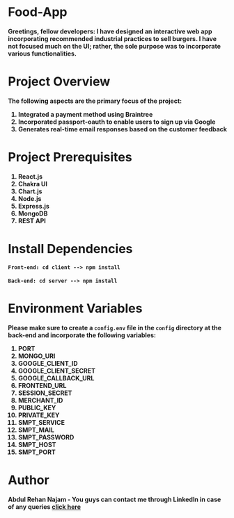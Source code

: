 # Food-App
<b>Greetings, fellow developers: I have designed an interactive web app incorporating recommended industrial practices to sell burgers. I have not focused much on the UI; rather, the sole purpose was to incorporate various functionalities.</b>

# Project Overview
<b>The following aspects are the primary focus of the project:</b>
<ol>
<b>
<li>Integrated a payment method using Braintree</li>
<li>Incorporated passport-oauth to enable users to sign up via Google</li>
<li>Generates real-time email responses based on the customer feedback</li>
</b>
</ol>

# Project Prerequisites
<ol>
<b>
<li>React.js</li>
<li>Chakra UI</li>
<li>Chart.js</li>
<li>Node.js</li>
<li>Express.js</li>
<li>MongoDB</li>
<li>REST API</li>
</b>
</ol>

# Install Dependencies
<b>`Front-end: cd client --> npm install`</b> <br><br>
<b>`Back-end: cd server --> npm install`</b>

# Environment Variables
<b>Please make sure to create a `config.env` file in the `config` directory at the back-end and incorporate the following variables:</b>
<ol>
<b>
<li>PORT</li>
<li>MONGO_URI</li>
<li>GOOGLE_CLIENT_ID</li>
<li>GOOGLE_CLIENT_SECRET</li>
<li>GOOGLE_CALLBACK_URL</li>
<li>FRONTEND_URL</li>
<li>SESSION_SECRET</li>
<li>MERCHANT_ID</li>
<li>PUBLIC_KEY</li>
<li>PRIVATE_KEY</li>
<li>SMPT_SERVICE</li>
<li>SMPT_MAIL</li>
<li>SMPT_PASSWORD</li>
<li>SMPT_HOST</li>
<li>SMPT_PORT</li>
</b>
</ol>

# Author
<b>Abdul Rehan Najam - You guys can contact me through LinkedIn in case of any queries [click here](https://in.linkedin.com/in/abrehan)</b>
